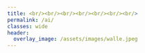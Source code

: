 ```yaml
---
title: <br/><br/><br/><br/><br/><br/><br/>
permalink: /ai/
classes: wide
header:
  overlay_image: /assets/images/walle.jpeg
---
```


